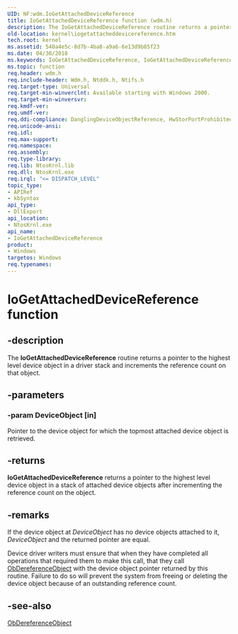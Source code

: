 ```yaml
---
UID: NF:wdm.IoGetAttachedDeviceReference
title: IoGetAttachedDeviceReference function (wdm.h)
description: The IoGetAttachedDeviceReference routine returns a pointer to the highest level device object in a driver stack and increments the reference count on that object.
old-location: kernel\iogetattacheddevicereference.htm
tech.root: kernel
ms.assetid: 540a4e5c-8d7b-4ba8-a9a6-6e13d9b85f23
ms.date: 04/30/2018
ms.keywords: IoGetAttachedDeviceReference, IoGetAttachedDeviceReference routine [Kernel-Mode Driver Architecture], k104_f7fa8878-306a-4de2-b418-8102754306f7.xml, kernel.iogetattacheddevicereference, wdm/IoGetAttachedDeviceReference
ms.topic: function
req.header: wdm.h
req.include-header: Wdm.h, Ntddk.h, Ntifs.h
req.target-type: Universal
req.target-min-winverclnt: Available starting with Windows 2000.
req.target-min-winversvr: 
req.kmdf-ver: 
req.umdf-ver: 
req.ddi-compliance: DanglingDeviceObjectReference, HwStorPortProhibitedDDIs
req.unicode-ansi: 
req.idl: 
req.max-support: 
req.namespace: 
req.assembly: 
req.type-library: 
req.lib: NtosKrnl.lib
req.dll: NtosKrnl.exe
req.irql: "<= DISPATCH_LEVEL"
topic_type:
- APIRef
- kbSyntax
api_type:
- DllExport
api_location:
- NtosKrnl.exe
api_name:
- IoGetAttachedDeviceReference
product:
- Windows
targetos: Windows
req.typenames: 
---
```


# IoGetAttachedDeviceReference function


## -description


The <b>IoGetAttachedDeviceReference</b> routine returns a pointer to the highest level device object in a driver stack and increments the reference count on that object.


## -parameters




### -param DeviceObject [in]

Pointer to the device object for which the topmost attached device object is retrieved. 


## -returns



<b>IoGetAttachedDeviceReference</b> returns a pointer to the highest level device object in a stack of attached device objects after incrementing the reference count on the object.




## -remarks



If the device object at <i>DeviceObject</i> has no device objects attached to it, <i>DeviceObject</i> and the returned pointer are equal.

Device driver writers must ensure that when they have completed all operations that required them to make this call, that they call <a href="https://docs.microsoft.com/windows-hardware/drivers/ddi/content/wdm/nf-wdm-obdereferenceobject">ObDereferenceObject</a> with the device object pointer returned by this routine. Failure to do so will prevent the system from freeing or deleting the device object because of an outstanding reference count.




## -see-also




<a href="https://docs.microsoft.com/windows-hardware/drivers/ddi/content/wdm/nf-wdm-obdereferenceobject">ObDereferenceObject</a>
 

 

